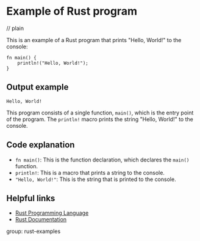 # Example of Rust program
// plain

This is an example of a Rust program that prints "Hello, World!" to the console:

```
fn main() {
    println!("Hello, World!");
}
```

## Output example

```
Hello, World!
```

This program consists of a single function, `main()`, which is the entry point of the program. The `println!` macro prints the string "Hello, World!" to the console.

## Code explanation

- `fn main()`: This is the function declaration, which declares the `main()` function.
- `println!`: This is a macro that prints a string to the console.
- `"Hello, World!"`: This is the string that is printed to the console.

## Helpful links
- [Rust Programming Language](https://www.rust-lang.org/)
- [Rust Documentation](https://doc.rust-lang.org/)

group: rust-examples
